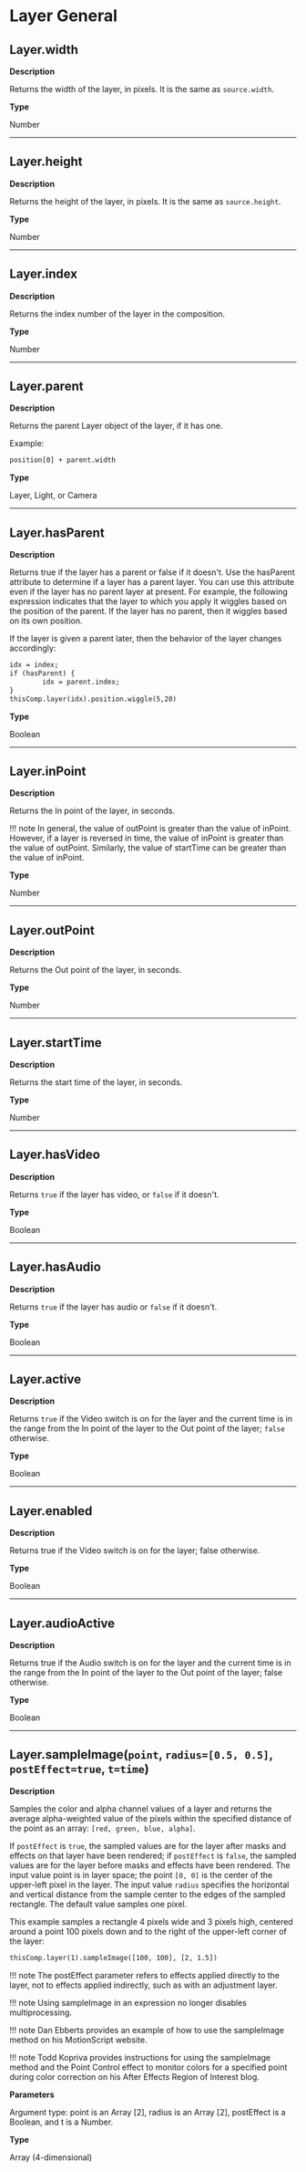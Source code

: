 # Layer General

## Layer.width

**Description**

Returns the width of the layer, in pixels. It is the same as `source.width`.

**Type**

Number

---

## Layer.height

**Description**

Returns the height of the layer, in pixels. It is the same as `source.height`.

**Type**

Number

---

## Layer.index

**Description**

Returns the index number of the layer in the composition.

**Type**

Number

---

## Layer.parent

**Description**

Returns the parent Layer object of the layer, if it has one.

Example:

```default
position[0] + parent.width
```

**Type**

Layer, Light, or Camera

---

## Layer.hasParent

**Description**

Returns true if the layer has a parent or false if it doesn't. Use the hasParent attribute to determine if a layer has a parent layer. You can use this attribute even if the layer has no parent layer at present. For example, the following expression indicates that the layer to which you apply it wiggles based on the position of the parent. If the layer has no parent, then it wiggles based on its own position.

If the layer is given a parent later, then the behavior of the layer changes accordingly:

```default
idx = index;
if (hasParent) {
        idx = parent.index;
}
thisComp.layer(idx).position.wiggle(5,20)
```

**Type**

Boolean

---

## Layer.inPoint

**Description**

Returns the In point of the layer, in seconds.

!!! note
    In general, the value of outPoint is greater than the value of inPoint. However, if a layer is reversed in time, the value of inPoint is greater than the value of outPoint. Similarly, the value of startTime can be greater than the value of inPoint.

**Type**

Number

---

## Layer.outPoint

**Description**

Returns the Out point of the layer, in seconds.

**Type**

Number

---

## Layer.startTime

**Description**

Returns the start time of the layer, in seconds.

**Type**

Number

---

## Layer.hasVideo

**Description**

Returns `true` if the layer has video, or `false` if it doesn't.

**Type**

Boolean

---

## Layer.hasAudio

**Description**

Returns `true` if the layer has audio or `false` if it doesn't.

**Type**

Boolean

---

## Layer.active

**Description**

Returns `true` if the Video switch  is on for the layer and the current time is in the range from the In point of the layer to the Out point of the layer; `false` otherwise.

**Type**

Boolean

---

## Layer.enabled

**Description**

Returns true if the Video switch  is on for the layer; false otherwise.

**Type**

Boolean

---

## Layer.audioActive

**Description**

Returns true if the Audio switch  is on for the layer and the current time is in the range from the In point of the layer to the Out point of the layer; false otherwise.

**Type**

Boolean

---

## Layer.sampleImage(`point`, `radius=[0.5, 0.5]`, `postEffect=true`, `t=time`)

**Description**

Samples the color and alpha channel values of a layer and returns the average alpha-weighted value of the pixels within the specified distance of the point as an array: `[red, green, blue, alpha]`.

If `postEffect` is `true`, the sampled values are for the layer after masks and effects on that layer have been rendered; if `postEffect` is `false`, the sampled values are for the layer before masks and effects have been rendered. The input value point is in layer space; the point `[0, 0]` is the center of the upper-left pixel in the layer. The input value `radius` specifies the horizontal and vertical distance from the sample center to the edges of the sampled rectangle. The default value samples one pixel.

This example samples a rectangle 4 pixels wide and 3 pixels high, centered around a point 100 pixels down and to the right of the upper-left corner of the layer:

```default
thisComp.layer(1).sampleImage([100, 100], [2, 1.5])
```

!!! note
    The postEffect parameter refers to effects applied directly to the layer, not to effects applied indirectly, such as with an adjustment layer.

!!! note
    Using sampleImage in an expression no longer disables multiprocessing.

!!! note
    Dan Ebberts provides an example of how to use the sampleImage method on his MotionScript website.

!!! note
    Todd Kopriva provides instructions for using the sampleImage method and the Point Control effect to monitor colors for a specified point during color correction on his After Effects Region of Interest blog.

**Parameters**

Argument type: point is an Array [2], radius is an Array [2], postEffect is a Boolean, and t is a Number.

**Type**

Array (4-dimensional)
